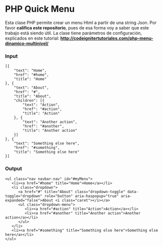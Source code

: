 # PHP Quick Menu
Esta clase PHP permite crear un menu Html a partir de una string Json. Por favor **califica este repositorio**, pues de esa forma voy a saber que este trabajo está siendo útil.
La clase tiene parámetros de configuración, explicados en este tutorial: **http://codeignitertutoriales.com/php-menu-dinamico-multinivel/**

### Input
```
[{
	"text": "Home",
	"href": "#home",
	"title": "Home"
}, {
	"text": "About",
	"href": "#",
	"title": "About",
	"children": [{
		"text": "Action",
		"href": "#action",
		"title": "Action"
	}, {
		"text": "Another action",
		"href": "#another",
		"title": "Another action"
	}]
}, {
	"text": "Something else here",
	"href": "#something",
	"title": "Something else here"
}]
```

### Output
```
<ul class="nav navbar-nav" id="#myMenu">
   <li><a href="#home" title="Home">Home</a></li>
   <li class="dropdown">
      <a href="#" title="About" class="dropdown-toggle" data-toggle="dropdown" role="button" aria-haspopup="true" aria-expanded="false">About <i class="caret"></i></a>
      <ul class="dropdown-menu">
         <li><a href="#action" title="Action">Action</a></li>
         <li><a href="#another" title="Another action">Another action</a></li>
      </ul>
   </li>
   <li><a href="#something" title="Something else here">Something else here</a></li>
</ul>
```